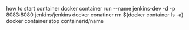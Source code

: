 how to start container 
docker container run --name jenkins-dev -d -p 8083:8080 jenkins/jenkins 
docker conatiner rm $(docker container ls -a)
docker container stop containerid/name

